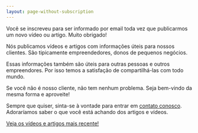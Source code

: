 ```yaml
---
layout: page-without-subscription
---
```


Você se inscreveu para ser informado por email toda vez que publicarmos um novo vídeo ou artigo. Muito obrigado!

Nós publicamos vídeos e artigos com informações úteis para nossos clientes. São tipicamente empreendedores, donos de pequenos negócios. 

Essas informações também são úteis para outras pessoas e outros empreendores. Por isso temos a satisfação de compartilhá-las com todo mundo. 

Se você não é nosso cliente, não tem nenhum problema. Seja bem-vindo da mesma forma e aproveite!

Sempre que quiser, sinta-se à vontade para entrar em [contato conosco][c]. Adoraríamos saber o que você está achando dos artigos e vídeos.

[Veja os vídeos e artigos mais recente!][a]

[a]: /
[c]: http://beonthe.net/contato